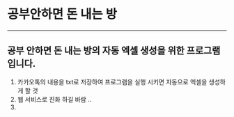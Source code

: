 # 공부안하면 돈 내는 방
<hr>

## 공부 안하면 돈 내는 방의 자동 엑셀 생성을 위한 프로그램입니다. 
1. 카카오톡의 내용을 txt로 저장하여 프로그램을 실행 시키면 자동으로 엑셀을 생성하게 할 것
2. 웹 서비스로 진화 하길 바람 ..
3. 

